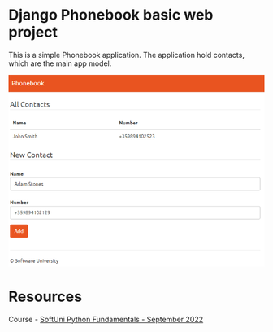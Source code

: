 # Django Phonebook basic web project

This is a simple Phonebook application. The application hold contacts, which are the main app model.


<img src="https://github.com/midimitrova/Django-Basic-Web-Project/blob/main/phonebook.png">







# Resources

Course - [SoftUni Python Fundamentals - September 2022](https://softuni.bg/trainings/3840/programming-fundamentals-with-python-september-2022)


